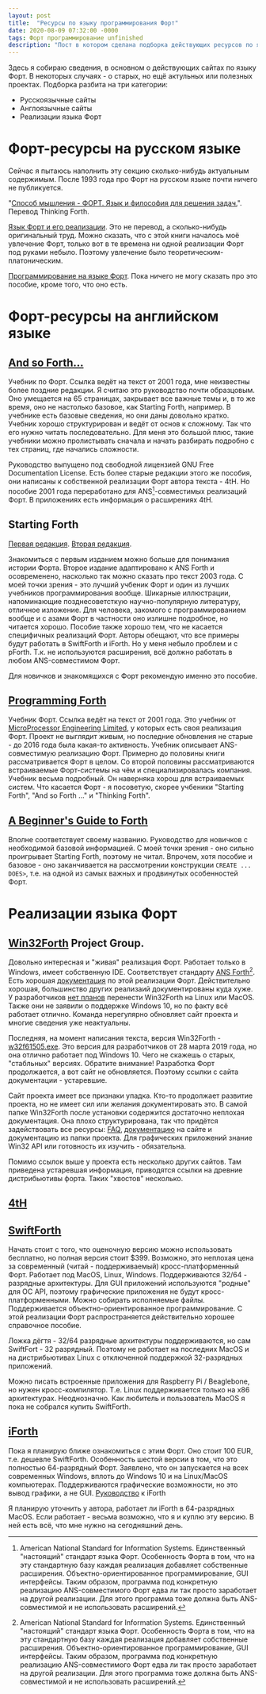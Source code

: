 ```yaml
---
layout: post
title:  "Ресурсы по языку программирования Форт"
date: 2020-08-09 07:32:00 -0000
tags: Форт программирование unfinished
description: "Пост в котором сделана подборка действующих ресурсов по языку программирования Форт."
---
```


Здесь я собираю сведения, в основном о действующих сайтах по языку Форт. В некоторых случаях - о старых, но ещё актульных или полезных проектах. Подборка разбита на три категории:

- Русскоязычные сайты
- Англоязычные сайты
- Реализации языка Форт

# Форт-ресурсы на русском языке

Сейчас я пытаюсь наполнить эту секцию сколько-нибудь актуальным содержимым. После 1993 года про Форт на русском языке почти ничего не публикуется.

"[Способ мышления - ФОРТ. Язык и философия для решения задач.](http://www.forth.org.ru/~cactus/files/brodie.rar)". Перевод Thinking Forth. 

[Язык Форт и его реализации](http://www.forth.org.ru/~cactus/files/baranov2.rar). Это не перевод, а сколько-нибудь оригинальный труд. Можно сказать, что с этой книги началось моё увлечение Форт, только вот в те времена ни одной реализации Форт под руками небыло. Поэтому увлечение было теоретическим-платоническим.

[Программирование на языке Форт](http://www.forth.org.ru/~cactus/files/semenov.rar). Пока ничего не могу сказать про это пособие, кроме того, что оно есть.

# Форт-ресурсы на английском языке

## [And so Forth...](http://win32forth.sourceforge.net/doc/Forth_Primer.pdf)

Учебник по Форт. Ссылка ведёт на текст от 2001 года, мне неизвестны более поздние редакции. Я считаю это руководство почти образцовым. Оно умещается на 65 страницах, закрывает все важные темы и, в то же время, оно не настолько базовое, как Starting Forth, например. В учебнике есть базовые сведения, но они даны довольно кратко. Учебник хорошо структурирован и ведёт от основ к сложному. Так что его нужно читать последовательно. Для меня это большой плюс, такие учебники можно пролистывать сначала и начать разбирать подробно с тех страниц, где начались сложности.

Руководство выпущено под свободной лицензией GNU Free Documentation License. Есть более старые редакции этого же пособия, они написаны к собственной реализации Форт автора текста - 4tH. Но пособие 2001 года переработано для ANS[^ANS]-совместимых реализаций Форт. В приложениях есть информация о расширениях 4tH.

## Starting Forth

[Первая редакция](https://www.forth.com/wp-content/uploads/2018/01/Starting-FORTH.pdf).
[Вторая редакция](https://www.forth.com/starting-forth/).

Знакомиться с первым изданием можно больше для понимания истории Форта. Второе издание адаптировано к ANS Forth и осовременено, насколько так можно сказать про текст 2003 года. С моей точки зрения - это лучший учбеник Форт и один из лучших учебников программирования вообще. Шикарные иллюстрации, напоминающие позднесоветсткую научно-популярную литературу, отличное изложение. Для человека, закомого с программированием вообще и с азами Форт в частности оно излишне подробное, но читается хорошо. Пособие также хорошо тем, что не касается специфичных реализаций Форт. Авторы обещают, что все примеры будут работать в SwiftForth и iForth. Но у меня небыло проблем и с pForth. Т.к. не используются расширения, всё должно работать в любом ANS-совместимом Форт.

Для новичков и знакомящихся с Форт рекомендую именно это пособие.

## [Programming Forth](http://www.mpeforth.com/arena/ProgramForth.pdf)

Учебник Форт. Ссылка ведёт на текст от 2001 года. Это учебник от [MicroProcessor Engineering Limited](https://www.mpeforth.com/), у которых есть своя реализация Форт. Проект не выглядит живым, но последние обновления не старые - до 2016 года была какая-то активность. Учебник описывает ANS-совместимую реализацию Форт. Примерно до половины книги рассматривается Форт в целом. Со второй половины рассматриваются встраиваемые Форт-системы на чём и специализировалась компания. Учебник весьма подробный. Он наверняка хорош для встраиваемых систем. Что касается Форт - я посоветую, скорее учбеники "Starting Forth", "And so Forth ..." и "Thinking Forth".

## [A Beginner's Guide to Forth](http://win32forth.sourceforge.net/doc/Guide/primer.htm)

Вполне соответствует своему названию. Руководство для новичков с необходимой базовой информацией. С моей точки зрения - оно сильно проигрывает Starting Forth, поэтому не читал. Впрочем, хотя пособие и базовое - оно заканчивается на рассмотрении конструкции `CREATE ... DOES>`, т.е. на одной из самых важных и продвинутых особенностей Форт. 

# Реализации языка Форт

## [Win32Forth](http://win32forth.sourceforge.net/) Project Group.

Довольно интересная и "живая" реализация Форт. Работает только в Windows, имеет собственную IDE. Соответствует стандарту [ANS Forth](http://win32forth.sourceforge.net/doc/dpans/dpans.htm)[^ANS]. Есть хорошая [документация](http://win32forth.sourceforge.net/doc/p-index.htm) по этой реализации Форт. Действительно хорошая, большинство других реализаий документированы куда хуже. У разработчиков [нет планов](http://win32forth.sourceforge.net/doc/p-osvers.htm) перенести Win32Forth на Linux или MacOS. Также они не заявили о поддержке Windows 10, но по факту всё работает отлично. Команда нерегулярно обновляет сайт проекта и многие сведения уже неактуальны.

Последняя, на момент написания текста, версия Win32Forth - [w32f61505.exe](https://sourceforge.net/projects/win32forth/files/w32f61505.exe/download). Это версия для разработчиков от 28 марта 2019 года, но она отлично работает под Windows 10. Чего не скажешь о старых, "стабльных" версиях. Обратите внимание! Разработка Форт продолжается, а вот сайт не обновляется. Поэтому ссылки с сайта документации - устаревшие.

Сайт проекта имеет все признаки упадка. Кто-то продолжает развитие проекта, но не имеет сил или желания документировать это. В самой папке Win32Forth после установки содержится достаточно неплохая документация. Она плохо структурирована, так что придётся задействовать все ресурсы: [FAQ](http://win32forth.sourceforge.net/doc/p-faq.htm), [документацию](http://win32forth.sourceforge.net/doc/p-index.htm) на сайте и документацию из папки проекта. Для графических приложений знание Win32 API или готовность их изучить - обязательна. 

Помимо ссылок выше у проекта есть несколько других сайтов. Там приведена устаревшая информация, приводятся ссылки на древние дистрибьютивы форта. Таких "хвостов" несколько.

## [4tH]()

[^ANS]:American National Standard for Information Systems. Единственный "настоящий" стандарт языка Форт. Особенность Форта в том, что на эту стандартную базу каждая реализация добавляет собственные расширения. Объектно-ориентированное программирование, GUI интерфейсы. Таким образом, программа под конкретную реализацию ANS-совместимого Форт едва ли так просто заработает на другой реализации. Для этого программа тоже должна быть ANS-совместимой и не использовать расширений.

## [SwiftForth](https://www.forth.com/product/swiftforth/)

Начать стоит с того, что оценочную версию можно использовать бесплатно, но полная версия стоит $399. Возможно, это неплохая цена за современный (читай - поддерживаемый) кросс-платформенный Форт. Работает под MacOS, Linux, Windows. Поддерживаются 32/64 - разрядные архитектуры. Для GUI приложений используются "родные" для ОС API, поэтому графические приложения не будут кросс-платформенными. Можно собирать исполняемые файлы. Поддерживается объектно-ориентированное программирование. С этой реализации Форт распространяется действительно хорошее справочное пособие. 

Ложка дёгтя - 32/64 разрядные архитектуры поддерживаются, но сам SwiftFort - 32 разрядный. Поэтому не работает на последних MacOS и на дистрибьютивах Linux с отключенной поддержкой 32-разрядных приложений. 

Можно писать встроенные приложения для Raspberry Pi / Beaglebone, но нужен кросс-компилятор. Т.е. Linux поддерживается только на x86 архитектурах. Неоднозначно. Как любитель и пользователь MacOS я пока не собрался купить SwiftForth. 

## [iForth](http://home.iae.nl/users/mhx/i4faq.html)

Пока я планирую ближе ознакомиться с этим Форт. Оно стоит 100 EUR, т.е. дешевле SwiftForth. Особенность шестой версии в том, что это полностью 64-разрядный Форт. Заявлено, что он запускается на всех современных Windows, вплоть до Windows 10 и на Linux/MacOS компьютерах. Поддерживаются графические возможности, но это вывод графики, а не GUI. [Руководство](http://home.iae.nl/users/mhx/i4thmanual.pdf) к iForth

Я планирую уточнить у автора, работает ли iForth в 64-разрядных MacOS. Если работает - весьма возможно, что я и куплю эту версию. В ней есть всё, что мне нужно на сегодняшний день.
